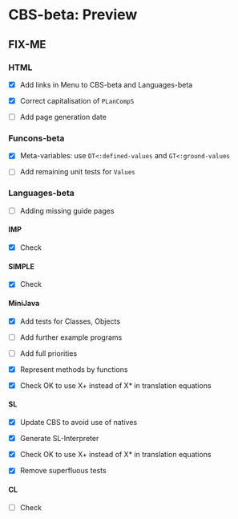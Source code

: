 CBS-beta: Preview
=================

FIX-ME
------

### HTML

- [X] Add links in Menu to CBS-beta and Languages-beta

- [X] Correct capitalisation of `PLanCompS`

- [ ] Add page generation date

### Funcons-beta

- [X] Meta-variables: use `DT<:defined-values` and `GT<:ground-values`

- [ ] Add remaining unit tests for `Values`

### Languages-beta

- [ ] Adding missing guide pages

#### IMP

- [X] Check

#### SIMPLE

- [X] Check

#### MiniJava

- [X] Add tests for Classes, Objects

- [ ] Add further example programs

- [ ] Add full priorities

- [X] Represent methods by functions

- [X] Check OK to use X+ instead of X* in translation equations

#### SL

- [X] Update CBS to avoid use of natives

- [X] Generate SL-Interpreter

- [X] Check OK to use X+ instead of X* in translation equations

- [X] Remove superfluous tests

#### CL

- [ ] Check
